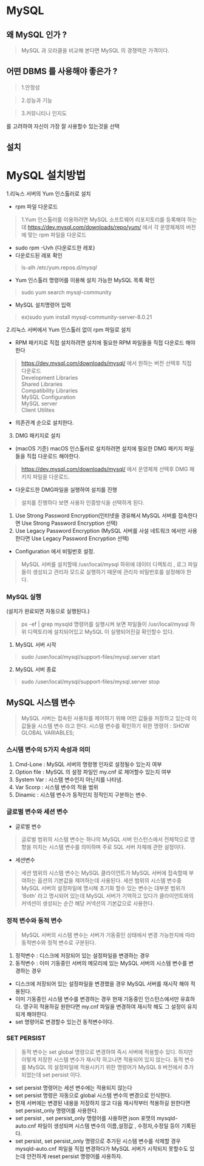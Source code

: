 # MySQL 

## 왜 MySQL 인가 ?
>MySQL 과 오라클을 비교해 본다면 MySQL 의 경쟁력은 가격이다.

## 어떤 DBMS 를 사용해야 좋은가 ?
>1.안정성

>2.성능과 기능

>3.커뮤니티나 인지도

를 고려하여 자신이 가장 잘 사용할수 있는것을 선택

## 설치

# MySQL 설치방법

1.리눅스 서버의 Yum 인스톨러로 설치
- rpm 파일 다운로드
> 1.Yum 인스톨러를 이용하려면 MySQL 소프트웨어 리포지토리를 등록해야 하는데 https://dev.mysql.com/downloads/repo/yum/ 에서 각 운영체제의 버전에 맞는 rpm 파일을 다운로드
- sudo rpm -Uvh {다운로드한 레포}
- 다운로드된 레포 확인
> ls-alh /etc/yum.repos.d/*mysql*
- Yum 인스톨러 명령어를 이용해 설치 가능한 MySQL 목록 확인
> sudo yum search mysql-community
- MySQL 설치명령어 입력
> ex)sudo yum install mysql-community-server-8.0.21


2.리눅스 서버에서 Yum 인스톨러 없이 rpm 파일로 설치
- RPM 패키지로 직접 설치하려면 설치에 필요한 RPM 파일들을 직접 다운로드 해야한다
> https://dev.mysql.com/downloads/mysql/ 에서 원하는 버전 선택후 직접 다운로드
> <br>Development Libraries<br>
Shared Libraries<br>
Compatibility Libraries<br>
MySQL Configuration<br>
MySQL server<br>
Client Utilites<br>
- 의존관계 순으로 설치한다.

3. DMG 패키지로 설치
- (macOS 기준) macOS 인스톨러로 설치하려면 설치에 필요한 DMG 패키지 파일들을 직접 다운로드 해야한다.
>https://dev.mysql.com/downloads/mysql/ 에서 운영체제 선택후 DMG 패키지 파일을 다운로드.
- 다운로드한 DMG파일을 실행하여 설치를 진행
> 설치를 진행하다 보면 사용자 인증방식을 선택하게 된다.
1. Use Strong Password Encryption(인터넷을 경유해서 MySQL 서버를 접속한다면 Use Strong Password Encryption 선택)
2. Use Legacy Password Encryption (MySQL 서버를 사설 네트워크 에서만 사용한다면 Use Legacy Password Encryption 선택)
- Configuration 에서 비밀번호 설정.
> MySQL 서버를 설치할때 /usr/local/mysql 하위에 데이터 디렉토리 , 로그 파일들이 생성되고 관리자 모드로 실행하기 때문에 관리자 비밀번호를 설정해야 한다.

### MySQL 실행
(설치가 완료되면 자동으로 실행된다.)
> ps -ef | grep mysqld 명령어를 실행시켜 보면 파일들이 /usr/local/mysql 하위 디렉토리에 설치되어있고 MySQL 이 실행되어진걸 확인할수 있다.


1. MySQL 서버 시작
> sudo /user/local/mysql/support-files/mysql.server start

2. MySQL 서버 종료
> sudo /user/local/mysql/support-files/mysql.server stop

## MySQL 시스템 변수
> MySQL 서버는 접속된 사용자를 제어하기 위해 어떤 값들을 저장하고 있는데 이 값들을 시스템 변수 라고 한다.
> 시스템 변수를 확인하기 위한 명령어 : SHOW GLOBAL VARIABLES;

### 스시템 변수의 5가지 속성과 의미
1. Cmd-Lone : MySQL 서버의 명령행 인자로 설정될수 있는지 여부
2. Option file : MySQL 의 설정 파일인 my.cnf 로 제어할수 있는지 여부
3. System Var : 시스템 변수인지 아닌지를 나타냄.
4. Var Scorp : 시스템 변수의 적용 범위
5. Dinamic : 시스템 변수가 동적인지 정적인지 구분하는 변수.


### 글로벌 변수와 세션 변수

- 글로벌 변수
> 글로벌 범위의 시스템 변수는 하나의 MySQL 서버 인스턴스에서 전체적으로 영향을 미치는 시스템 변수를 의미하며 주로 SQL 서버 자체에 관한 설정이다.

- 세션변수
> 세션 범위의 시스템 변수는 MySQL 클라이언트가 MySQL 서버에 접속할때 부여하는 옵션의 기본값을 제어하는데 사용된다.
세션 범위의 시스템 변수중 MySQL 서버의 설정파일에 명시해 초기화 할수 있는 변수는 대부분 범위가 'Both' 라고 명시되어 있는데 MySQL 서버가 기억하고 있다가 클라이언트와의 커넥션이 생성되는 순간 해당 커넥션의 기본값으로 사용한다.


### 정적 변수와 동적 변수
>MySQL 서버의 시스템 변수는 서버가 기동중인 상태에서 변경 가능한지에 따라 동적변수와 정적 변수로 구분된다.
1. 정적변수 : 디스크에 저장되어 있는 설정파일을 변경하는 경우
2. 동적변수 : 이미 기동중인 서버의 메모리에 있는 MySQL 서버의 시스템 변수를 변경하는 경우

- 디스크에 저장되어 있는 설정파일을 변경했을 경우 MySQL 서버를 재시작 해야 적용된다.
- 이미 기동중인 시스템 변수를 변경하는 경우 현재 기동중인 인스턴스에서만 유효하다. 영구히 적용하길 원한다면 my.cnf 파일을 변경하여 재시작 해도 그 설정이 유지되게 해야한다.
- set 명령어로 변경할수 있는건 동적변수이다.

### SET PERSIST

> 동적 변수는 set global 명령으로 변경하여 즉시 서버에 적용할수 있다.
하지만 이렇게 저장한 시스템 변수가 재시작 하고나면 적용되어 있지 않는다.
동적 변수를 MySQL 의 설정파일에 적용시키기 위한 명령어가 MySQL 8 버전에서 추가되었는데 set persist 이다.

- set persist 명령어는 세션 변수에는 적용되지 않는다
- set persist 명령은 자동으로 global 시스템 변수의 변경으로 인식한다.
- 현재 서버에는 변경된 내용을 저장하지 않고 다음 재시작부터 적용하길 원한다면 set persist_only 명령어를 사용한다.
- set persist , set persist_only 명령어를 사용하면 json 포맷의 mysqld-auto.cnf 파일이 생성되며 시스템 변수의 이름,설정값 , 수정자,수정일 등이 기록된다.
- set persist, set persist_only 명령으로 추가된 시스템 변수를 삭제할 경우 mysqld-auto.cnf 파일을 직접 변경하다가 MySQL 서버가 시작되지 못할수도 있는데 안전하게 reset persist 명령어를 사용하자.

